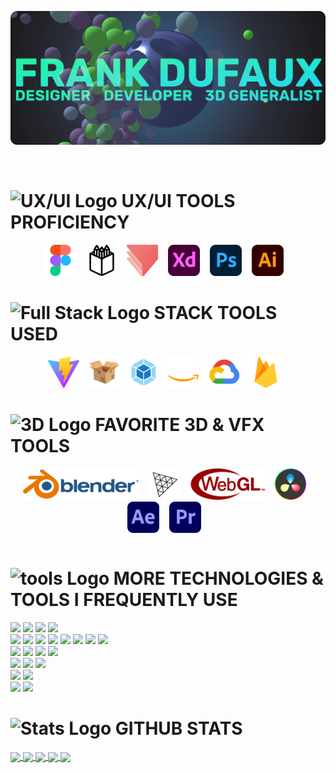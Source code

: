 [![Header](https://github.com/vjmindlab/vjmindlab/blob/37a48dbee0890a12e9e341fae4d88477f2e14312/github-header-image_new.png "Header")](https://frankdufaux.com/)

<br/>

<table border="0"><tr><tr valign="top" width="33%">

# <img src="https://user-images.githubusercontent.com/46301974/226538734-33381dbe-9d72-42e7-980a-bf6db54fe16e.svg" alt="UX/UI Logo" height="35" />&nbsp;UX/UI TOOLS PROFICIENCY
<div align="center">
<img src="https://github.com/vjmindlab/vjmindlab/blob/7f71e5beba1a7ab3cc67e010e1bd44cc44136a6e/assets/Figma-logo.svg" alt="Figma" height="50" />&nbsp;&nbsp;&nbsp;
<img src="https://github.com/vjmindlab/vjmindlab/blob/7f71e5beba1a7ab3cc67e010e1bd44cc44136a6e/assets/penpot-logo.svg" alt="Penpot" height="50" />&nbsp;&nbsp;&nbsp;
<img src="https://github.com/vjmindlab/vjmindlab/blob/7f71e5beba1a7ab3cc67e010e1bd44cc44136a6e/assets/protopie_logo.svg" alt="Protopie" height="50" />&nbsp;&nbsp;&nbsp;
<img src="https://github.com/vjmindlab/vjmindlab/blob/7f71e5beba1a7ab3cc67e010e1bd44cc44136a6e/assets/Adobe_XD_icon.svg" alt="Adobe XD" height="50" />&nbsp;&nbsp;&nbsp;  
<img src="https://github.com/vjmindlab/vjmindlab/blob/7f71e5beba1a7ab3cc67e010e1bd44cc44136a6e/assets/Photoshop_icon.svg" alt="Photoshop" height="50" />&nbsp;&nbsp;&nbsp;  
<img src="https://github.com/vjmindlab/vjmindlab/blob/9deb6a5dda3f7937a6ec4a2ab8df91e6a8cac26a/assets/Illustrator_icon.svg" alt="Illustrator" height="50" />&nbsp;&nbsp;&nbsp;
</div>

</tr>
<tr valign="top" width="33%">

# <img src="https://user-images.githubusercontent.com/46301974/226540471-0fcb72dd-6c2e-4417-b98b-6e2d2979dd2a.svg" alt="Full Stack Logo" height="35" />&nbsp;STACK TOOLS USED
<div align="center">
<img src="https://github.com/vjmindlab/vjmindlab/blob/9deb6a5dda3f7937a6ec4a2ab8df91e6a8cac26a/assets/vite_logo.svg" alt="Vite" height="50" />&nbsp;&nbsp;&nbsp;
<img src="https://github.com/vjmindlab/vjmindlab/blob/9deb6a5dda3f7937a6ec4a2ab8df91e6a8cac26a/assets/parcel_logo.svg" alt="Parcel" height="50" />&nbsp;&nbsp;&nbsp;
<img src="https://github.com/vjmindlab/vjmindlab/blob/9deb6a5dda3f7937a6ec4a2ab8df91e6a8cac26a/assets/webpack_logo.svg" alt="WebPack" height="50" />&nbsp;&nbsp;&nbsp;
<img src="https://github.com/vjmindlab/vjmindlab/blob/6ffb452b70a3834e2b52b070bb4f7806eb9e19d4/assets/Amazon_Web_Services_Logo.svg" alt="Amazon Web Services" height="50" />&nbsp;&nbsp;&nbsp;
<img src="https://github.com/vjmindlab/vjmindlab/blob/9deb6a5dda3f7937a6ec4a2ab8df91e6a8cac26a/assets/Google_Cloud_logo.svg" alt="Google Cloud" height="50" />&nbsp;&nbsp;&nbsp;
<img src="https://github.com/vjmindlab/vjmindlab/blob/9deb6a5dda3f7937a6ec4a2ab8df91e6a8cac26a/assets/Firebase_Logo.svg" alt="Firebase" height="50" />&nbsp;&nbsp;&nbsp;
</div>

</tr>
<tr valign="top" width="33%">

# <img src="https://user-images.githubusercontent.com/46301974/226540811-8a3e01a0-3761-4c0f-ad46-0dfdef0dffaa.svg" alt="3D Logo" height="35" />&nbsp;FAVORITE 3D & VFX TOOLS
<div align="center">
<img src="https://github.com/vjmindlab/vjmindlab/blob/9deb6a5dda3f7937a6ec4a2ab8df91e6a8cac26a/assets/Logo_Blender.svg" alt="Blender" height="50" />&nbsp;&nbsp;&nbsp;
<img src="https://github.com/vjmindlab/vjmindlab/blob/9deb6a5dda3f7937a6ec4a2ab8df91e6a8cac26a/assets/Three.js_Icon.svg" alt="Three.js" height="50" />&nbsp;&nbsp;&nbsp;
<img src="https://github.com/vjmindlab/vjmindlab/blob/9deb6a5dda3f7937a6ec4a2ab8df91e6a8cac26a/assets/WebGL_Logo.svg" alt="WebGL" height="50" />&nbsp;&nbsp;&nbsp;
<img src="https://github.com/vjmindlab/vjmindlab/blob/9deb6a5dda3f7937a6ec4a2ab8df91e6a8cac26a/assets/DaVinci_Resolve_logo.svg" alt="DaVinci Resolve" height="50" />&nbsp;&nbsp;&nbsp;
<img src="https://github.com/vjmindlab/vjmindlab/blob/9deb6a5dda3f7937a6ec4a2ab8df91e6a8cac26a/assets/Adobe_After_Effects.svg" alt="After Effects" height="50" />&nbsp;&nbsp;&nbsp;
<img src="https://github.com/vjmindlab/vjmindlab/blob/9deb6a5dda3f7937a6ec4a2ab8df91e6a8cac26a/assets/Adobe_Premiere.svg" alt="Adobe Premiere" height="50" />&nbsp;&nbsp;&nbsp;
</div>

</tr>
</tr></table>


# <img src="https://user-images.githubusercontent.com/46301974/226543535-25b46e57-7dea-4372-9ada-31cc16cfa503.svg" alt="tools Logo" height="35" />&nbsp;MORE TECHNOLOGIES & TOOLS I FREQUENTLY USE

![](https://img.shields.io/badge/Editor-Visual_Studio-informational?style=for-the-badge&logo=visualstudiocode&logoColor=white&color=ff9a47)
![](https://img.shields.io/badge/Editor-Sublime_Text-informational?style=for-the-badge&logo=sublimetext&logoColor=white&color=ff9a47)
![](https://img.shields.io/badge/Editor-Eclipse_IDE-informational?style=for-the-badge&logo=eclipseide&logoColor=white&color=ff9a47)
![](https://img.shields.io/badge/Editor-ESLint-informational?style=for-the-badge&logo=eslint&logoColor=white&color=ff9a47)
<br/>
![](https://img.shields.io/badge/Code-HTML-informational?style=for-the-badge&logo=html&logoColor=white)
![](https://img.shields.io/badge/Code-CSS-informational?style=for-the-badge&logo=css&logoColor=white)
![](https://img.shields.io/badge/Code-SCSS-informational?style=for-the-badge&logo=scss&logoColor=white)
![](https://img.shields.io/badge/Code-JavaScript-informational?style=for-the-badge&logo=javascript&logoColor=white)
![](https://img.shields.io/badge/Code-three.js-informational?style=for-the-badge&logo=three.js&logoColor=white)
![](https://img.shields.io/badge/Code-WebGL-informational?style=for-the-badge&logo=webgl&logoColor=white)
![](https://img.shields.io/badge/Code-A_Frame-informational?style=for-the-badge&logo=aframe&logoColor=white)
![](https://img.shields.io/badge/Code-GreenSock-informational?style=for-the-badge&logo=greensock&logoColor=white)
<br/>
![](https://img.shields.io/badge/Cloud-AWS-informational?style=for-the-badge&logo=amazonaws&logoColor=white&color=2bbc8a)
![](https://img.shields.io/badge/Cloud-Firebase-informational?style=for-the-badge&logo=firebase&logoColor=white&color=2bbc8a)
![](https://img.shields.io/badge/Cloud-Google_Cloud-informational?style=for-the-badge&logo=googlecloud&logoColor=white&color=2bbc8a)
![](https://img.shields.io/badge/Cloud-cPanel-informational?style=for-the-badge&logo=cpanel&logoColor=white&color=2bbc8a)
<br/>
![](https://img.shields.io/badge/Bundler-Vite-informational?style=for-the-badge&logo=vite&logoColor=white&color=b847ff)
![](https://img.shields.io/badge/Bundler-Webpack-informational?style=for-the-badge&logo=webpack&logoColor=white&color=b847ff)
![](https://img.shields.io/badge/Bundler-Parcel-informational?style=for-the-badge&logo=hackthebox&logoColor=white&color=b847ff)
<br/>
![](https://img.shields.io/badge/Runtime-Node.js-informational?style=for-the-badge&logo=node.js&logoColor=white&color=f7ff69)
![](https://img.shields.io/badge/Runtime-Bun-informational?style=for-the-badge&logo=bun&logoColor=white&color=f7ff69)
<br/>
![](https://img.shields.io/badge/Registry-NPM-informational?style=for-the-badge&logo=npm&logoColor=white&color=6bfff0)
![](https://img.shields.io/badge/Registry-Curl-informational?style=for-the-badge&logo=curl&logoColor=white&color=6bfff0)

# <img src="https://user-images.githubusercontent.com/46301974/226542486-9e7c70d6-4f7c-44bb-a017-05b3135f5474.svg" alt="Stats Logo" height="35" />&nbsp;GITHUB STATS

<a href="https://github.com/vjmindlab">
  <img align="center" src="https://github-readme-stats-sigma-five.vercel.app/api?username=vjmindlab&show_icons=true&card_width=400&line_height=27&count_private=true&include_all_commits&title_color=ffffff&text_color=c9cacc&icon_color=2bbc8a&bg_color=1d1f21" />
</a>
 
 
<a href="https://github.com/vjmindlab">
  <img align="center" src="https://github-readme-stats-sigma-five.vercel.app/api/top-langs/?username=vjmindlab&&hide=html,less,tex&title_color=ffffff&text_color=c9cacc&icon_color=2bbc8a&bg_color=1d1f21&langs_count=3" />
</a>

  <a href="https://github.com/vjmindlab/Frank-3D-three.js">
  <img align="center" src="https://github-readme-stats-sigma-five.vercel.app/api/pin/?username=vjmindlab&repo=Frank-3D-three.js&title_color=ffffff&text_color=c9cacc&icon_color=2bbc8a&bg_color=1d1f21" />
</a>

  <a href="https://github.com/vjmindlab/threejs-tests">
  <img align="center" src="https://github-readme-stats-sigma-five.vercel.app/api/pin/?username=vjmindlab&repo=threejs-tests&title_color=ffffff&text_color=c9cacc&icon_color=2bbc8a&bg_color=1d1f21" />
</a>

  <a href="https://github.com/vjmindlab/Taktical-Studio-Website">
  <img align="center" src="https://github-readme-stats-sigma-five.vercel.app/api/pin/?username=vjmindlab&repo=Taktical-Studio-Website&title_color=ffffff&text_color=c9cacc&icon_color=2bbc8a&bg_color=1d1f21" />
</a>

